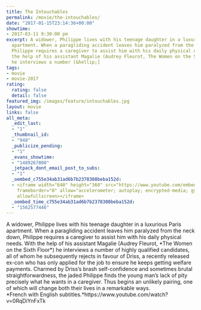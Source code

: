 ```yaml
---
title: The Intouchables
permalink: /movie/the-intouchables/
date: "2017-01-15T23:14:36+00:00"
showtime:
- 2017-03-11 9:30:00 pm
excerpt: A widower, Philippe lives with his teenage daughter in a luxurious Paris
  apartment. When a paragliding accident leaves him paralyzed from the neck down,
  Philippe requires a caregiver to assist him with his daily physical needs. With
  the help of his assistant Magalie (Audrey Fleurot, The Women on the Sixth Floor)
  he interviews a number [&hellip;]
tags:
- movie
- movie-2017
rating:
  rating: false
  detail: false
featured_img: /images/feature/intouchables.jpg
layout: movie
links: false
all_meta:
  _edit_last:
  - "1"
  _thumbnail_id:
  - "948"
  _publicize_pending:
  - "1"
  _evans_showtime:
  - "1489267800"
  _jetpack_dont_email_post_to_subs:
  - "1"
  _oembed_c755e34ab31ad6b7b2378308beba152d:
  - <iframe width="640" height="360" src="https://www.youtube.com/embed/0RqDiYnFxTk?feature=oembed"
    frameborder="0" allow="accelerometer; autoplay; encrypted-media; gyroscope; picture-in-picture"
    allowfullscreen></iframe>
  _oembed_time_c755e34ab31ad6b7b2378308beba152d:
  - "1562577446"
---
```


<div class="overview" dir="auto">A widower, Philippe lives with his teenage daughter in a luxurious Paris apartment. When a paragliding accident leaves him paralyzed from the neck down, Philippe requires a caregiver to assist him with his daily physical needs. With the help of his assistant Magalie (Audrey Fleurot, *The Women on the Sixth Floor*) he interviews a number of highly qualified candidates, all of whom he subsequently rejects in favour of Driss, a recently released ex-con who has only applied for the job to ensure he keeps getting welfare payments. Charmed by Driss’s brash self-confidence and sometimes brutal straightforwardness, the jaded Philippe finds the young man’s lack of pity precisely what he wants in a caregiver. Thus begins an unlikely pairing, one of which will change both their lives in a remarkable ways. </div>*French with English subtitles.*https://www.youtube.com/watch?v=0RqDiYnFxTk